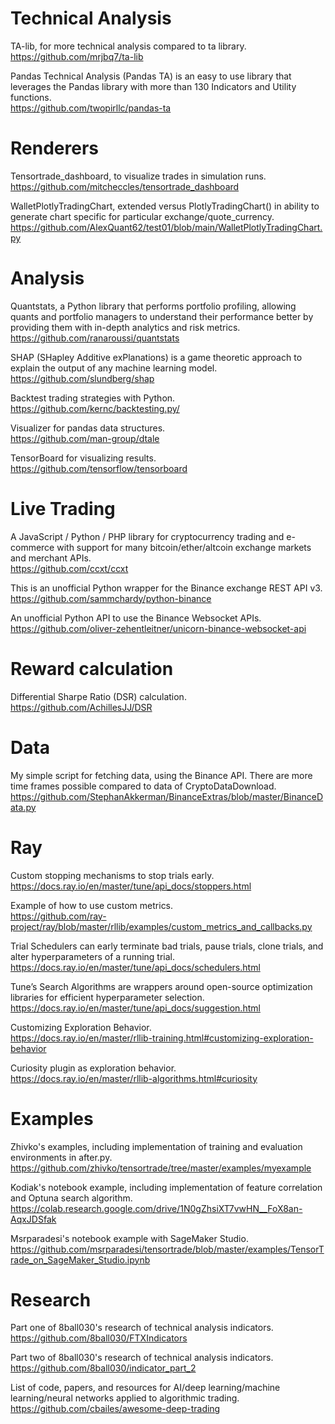 # Technical Analysis
TA-lib, for more technical analysis compared to ta library.\
https://github.com/mrjbq7/ta-lib

Pandas Technical Analysis (Pandas TA) is an easy to use library that leverages the Pandas library with more than 130 Indicators and Utility functions.\
https://github.com/twopirllc/pandas-ta

# Renderers
Tensortrade_dashboard, to visualize trades in simulation runs.\
https://github.com/mitcheccles/tensortrade_dashboard

WalletPlotlyTradingChart, extended versus PlotlyTradingChart() in ability to generate chart specific for particular exchange/quote_currency.\
https://github.com/AlexQuant62/test01/blob/main/WalletPlotlyTradingChart.py

# Analysis
Quantstats, a Python library that performs portfolio profiling, allowing quants and portfolio managers to understand their performance better by providing them with in-depth analytics and risk metrics.\
https://github.com/ranaroussi/quantstats

SHAP (SHapley Additive exPlanations) is a game theoretic approach to explain the output of any machine learning model.\
https://github.com/slundberg/shap

Backtest trading strategies with Python.\
https://github.com/kernc/backtesting.py/

Visualizer for pandas data structures.\
https://github.com/man-group/dtale

TensorBoard for visualizing results.\
https://github.com/tensorflow/tensorboard

# Live Trading
A JavaScript / Python / PHP library for cryptocurrency trading and e-commerce with support for many bitcoin/ether/altcoin exchange markets and merchant APIs.\
https://github.com/ccxt/ccxt

This is an unofficial Python wrapper for the Binance exchange REST API v3.\
https://github.com/sammchardy/python-binance

An unofficial Python API to use the Binance Websocket APIs.\
https://github.com/oliver-zehentleitner/unicorn-binance-websocket-api

# Reward calculation
Differential Sharpe Ratio (DSR) calculation.\
https://github.com/AchillesJJ/DSR

# Data
My simple script for fetching data, using the Binance API. There are more time frames possible compared to data of CryptoDataDownload.\
https://github.com/StephanAkkerman/BinanceExtras/blob/master/BinanceData.py

# Ray
Custom stopping mechanisms to stop trials early.\
https://docs.ray.io/en/master/tune/api_docs/stoppers.html

Example of how to use custom metrics.\
https://github.com/ray-project/ray/blob/master/rllib/examples/custom_metrics_and_callbacks.py

Trial Schedulers can early terminate bad trials, pause trials, clone trials, and alter hyperparameters of a running trial.\
https://docs.ray.io/en/master/tune/api_docs/schedulers.html

Tune’s Search Algorithms are wrappers around open-source optimization libraries for efficient hyperparameter selection.\
https://docs.ray.io/en/master/tune/api_docs/suggestion.html

Customizing Exploration Behavior.\
https://docs.ray.io/en/master/rllib-training.html#customizing-exploration-behavior

Curiosity plugin as exploration behavior.\
https://docs.ray.io/en/master/rllib-algorithms.html#curiosity

# Examples
Zhivko's examples, including implementation of training and evaluation environments in after.py.\
https://github.com/zhivko/tensortrade/tree/master/examples/myexample

Kodiak's notebook example, including implementation of feature correlation and Optuna search algorithm.\
https://colab.research.google.com/drive/1N0gZhsiXT7vwHN__FoX8an-AqxJDSfak

Msrparadesi's notebook example with SageMaker Studio.\
https://github.com/msrparadesi/tensortrade/blob/master/examples/TensorTrade_on_SageMaker_Studio.ipynb

# Research
Part one of 8ball030's research of technical analysis indicators.\
https://github.com/8ball030/FTXIndicators

Part two of 8ball030's research of technical analysis indicators.\
https://github.com/8ball030/indicator_part_2

List of code, papers, and resources for AI/deep learning/machine learning/neural networks applied to algorithmic trading.\
https://github.com/cbailes/awesome-deep-trading
